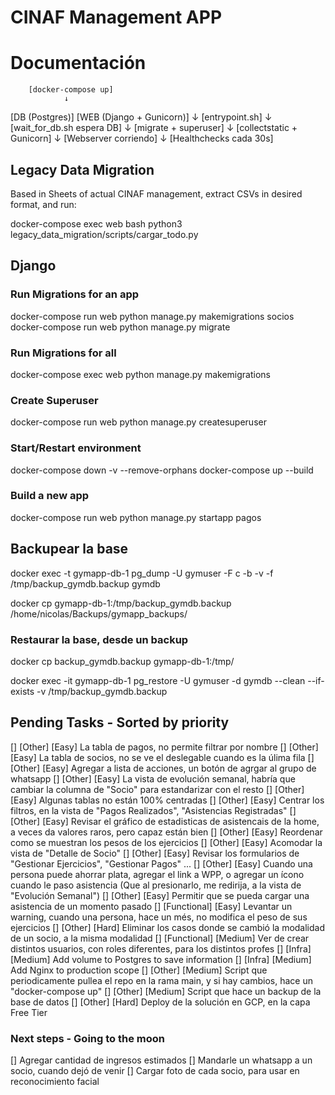 # CINAF Management APP

# Documentación

        [docker-compose up]
                ↓
 [DB (Postgres)] [WEB (Django + Gunicorn)]
                           ↓
                   [entrypoint.sh]
                           ↓
                [wait_for_db.sh espera DB]
                           ↓
                   [migrate + superuser]
                           ↓
                 [collectstatic + Gunicorn]
                           ↓
                   [Webserver corriendo]
                           ↓
                  [Healthchecks cada 30s]

## Legacy Data Migration

Based in Sheets of actual CINAF management, extract CSVs in desired format, and run:

docker-compose exec web bash
python3 legacy_data_migration/scripts/cargar_todo.py

## Django 
### Run Migrations for an app
docker-compose run web python manage.py makemigrations socios
docker-compose run web python manage.py migrate

### Run Migrations for all
docker-compose exec web python manage.py makemigrations

### Create Superuser
docker-compose run web python manage.py createsuperuser

### Start/Restart environment
docker-compose down -v --remove-orphans
docker-compose up --build

### Build a new app
docker-compose run web python manage.py startapp pagos

## Backupear la base
docker exec -t gymapp-db-1 pg_dump -U gymuser -F c -b -v -f /tmp/backup_gymdb.backup gymdb

docker cp gymapp-db-1:/tmp/backup_gymdb.backup /home/nicolas/Backups/gymapp_backups/

### Restaurar la base, desde un backup
docker cp backup_gymdb.backup gymapp-db-1:/tmp/

docker exec -it gymapp-db-1 pg_restore -U gymuser -d gymdb --clean --if-exists -v /tmp/backup_gymdb.backup

## Pending Tasks - Sorted by priority
[] [Other] [Easy] La tabla de pagos, no permite filtrar por nombre
[] [Other] [Easy] La tabla de socios, no se ve el deslegable cuando es la úlima fila
[] [Other] [Easy] Agregar a lista de acciones, un botón de agrgar al grupo de whatsapp
[] [Other] [Easy] La vista de evolución semanal, habría que cambiar la columna de "Socio" para estandarizar con el resto
[] [Other] [Easy] Algunas tablas no están 100% centradas
[] [Other] [Easy] Centrar los filtros, en la vista de "Pagos Realizados", "Asistencias Registradas"
[] [Other] [Easy] Revisar el gráfico de estadisticas de asistencais de la home, a veces da valores raros, pero capaz están bien
[] [Other] [Easy] Reordenar como se muestran los pesos de los ejercicios
[] [Other] [Easy] Acomodar la vista de "Detalle de Socio"
[] [Other] [Easy] Revisar los formularios de "Gestionar Ejercicios", "Gestionar Pagos" ...
[] [Other] [Easy] Cuando una persona puede ahorrar plata, agregar el link a WPP, o agregar un ícono cuando le paso asistencia (Que al presionarlo, me redirija, a la vista de "Evolución Semanal")
[] [Other] [Easy] Permitir que se pueda cargar una asistencia de un momento pasado
[] [Functional] [Easy] Levantar un warning, cuando una persona, hace un més, no modifica el peso de sus ejercicios
[] [Other] [Hard] Eliminar los casos donde se cambió la modalidad de un socio, a la misma modalidad
[] [Functional] [Medium] Ver de crear distintos usuarios, con roles diferentes, para los distintos profes
[] [Infra] [Medium] Add volume to Postgres to save information
[] [Infra] [Medium] Add Nginx to production scope
[] [Other] [Medium] Script que periodicamente pullea el repo en la rama main, y si hay cambios, hace un "docker-compose up"
[] [Other] [Medium] Script que hace un backup de la base de datos
[] [Other] [Hard] Deploy de la solución en GCP, en la capa Free Tier

### Next steps - Going to the moon
[] Agregar cantidad de ingresos estimados
[] Mandarle un whatsapp a un socio, cuando dejó de venir
[] Cargar foto de cada socio, para usar en reconocimiento facial